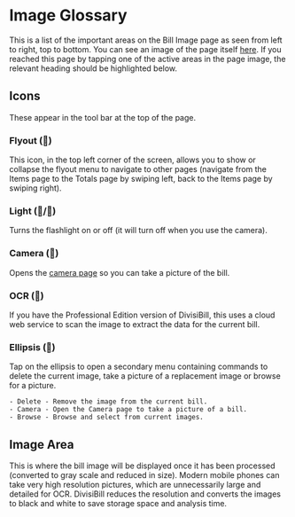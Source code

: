 ﻿# Image Glossary

This is a list of the important areas on the Bill Image page as seen from left to right, top to bottom. You can see an image of the page itself [here](imagepage.html). If you reached this page by tapping one of the active areas in the page image, the relevant heading should be highlighted below.

## Icons

These appear in the tool bar at the top of the page.

### Flyout (<u>&#xF035C;</u>)

This icon, in the top left corner of the screen, allows you to show or collapse the flyout menu to navigate to other pages (navigate from the Items page to the Totals page by swiping left, back to the Items page by swiping right).

### Light (<u>&#xF0244;</u>/<u>&#xF0245;</u>)

Turns the flashlight on or off (it will turn off when you use the camera).

### Camera (<u>&#xF0D5d;</u>)

Opens the [camera page](camerapage.html) so you can take a picture of the bill.

### OCR (<u>&#xF113A;</u>)

If you have the Professional Edition version of DivisiBill, this uses a cloud web service to scan the image to extract the data for the current bill.

### Ellipsis (<u>&#xF01D9;</u>)

Tap on the ellipsis to open a secondary menu containing commands to delete the current image, take a picture of a replacement image or browse for a picture.

    - Delete - Remove the image from the current bill.
    - Camera - Open the Camera page to take a picture of a bill.
    - Browse - Browse and select from current images.

## Image Area

This is where the bill image will be displayed once it has been processed (converted to gray scale and reduced in size). Modern mobile phones can take very high resolution pictures, which are unnecessarily large and detailed for OCR. DivisiBill reduces the resolution and converts the images to black and white to save storage space and analysis time.

